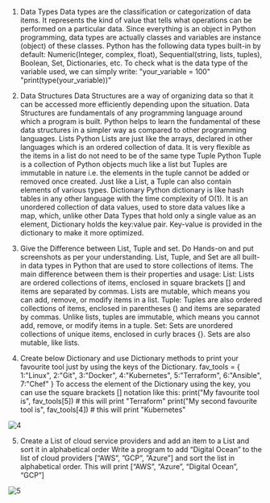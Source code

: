 1. Data Types
Data types are the classification or categorization of data items. It represents the kind of value that tells what operations can be performed on a particular data.
Since everything is an object in Python programming, data types are actually classes and variables are instance (object) of these classes.
Python has the following data types built-in by default: Numeric(Integer, complex, float), Sequential(string, lists, tuples), Boolean, Set, Dictionaries, etc.
To check what is the data type of the variable used, we can simply write:
"your_variable = 100"
"print(type(your_variable))"

2. Data Structures
Data Structures are a way of organizing data so that it can be accessed more efficiently depending upon the situation. Data Structures are fundamentals of any programming language around which a program is built. Python helps to learn the fundamental of these data structures in a simpler way as compared to other programming languages.
Lists Python Lists are just like the arrays, declared in other languages which is an ordered collection of data. It is very flexible as the items in a list do not need to be of the same type
Tuple Python Tuple is a collection of Python objects much like a list but Tuples are immutable in nature i.e. the elements in the tuple cannot be added or removed once created. Just like a List, a Tuple can also contain elements of various types.
Dictionary Python dictionary is like hash tables in any other language with the time complexity of O(1). It is an unordered collection of data values, used to store data values like a map, which, unlike other Data Types that hold only a single value as an element, Dictionary holds the key:value pair. Key-value is provided in the dictionary to make it more optimized.

3. Give the Difference between List, Tuple and set. Do Hands-on and put screenshots as per your understanding.
List, Tuple, and Set are all built-in data types in Python that are used to store collections of items. The main difference between them is their properties and usage:
List: Lists are ordered collections of items, enclosed in square brackets [] and items are separated by commas. Lists are mutable, which means you can add, remove, or modify items in a list.
Tuple: Tuples are also ordered collections of items, enclosed in parentheses () and items are separated by commas. Unlike lists, tuples are immutable, which means you cannot add, remove, or modify items in a tuple.
Set: Sets are unordered collections of unique items, enclosed in curly braces {}. Sets are also mutable, like lists.

4. Create below Dictionary and use Dictionary methods to print your favourite tool just by using the keys of the Dictionary.
fav_tools = {
    1:"Linux", 
    2:"Git", 
    3:"Docker", 
    4:"Kubernetes", 
    5:"Terraform", 
    6:"Ansible", 
    7:"Chef"
}
To access the element of the Dictionary using the key, you can use the square brackets [] notation like this:
print("My favourite tool is", fav_tools[5]) # this will print "Terraform"
print("My second favourite tool is", fav_tools[4]) # this will print "Kubernetes"

![4](https://user-images.githubusercontent.com/121767243/212929982-47d14a85-78a0-4932-afdc-2c1fb398ac92.png)


5. Create a List of cloud service providers and add an item to a List and sort it in alphabetical order
Write a program to add “Digital Ocean” to the list of cloud providers [“AWS”, ”GCP”, ”Azure”] and sort the list in alphabetical order.
This will print [“AWS”, “Azure”, “Digital Ocean”, “GCP”]

![5](https://user-images.githubusercontent.com/121767243/212930387-8d8b1b4e-e82c-4031-8ebc-39836edd286f.png)


